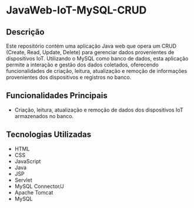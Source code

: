 # JavaWeb-IoT-MySQL-CRUD

## Descrição
Este repositório contém uma aplicação Java web que opera um CRUD (Create, Read, Update, Delete) para gerenciar dados provenientes de dispositivos IoT. Utilizando o MySQL como banco de dados, esta aplicação permite a interação e gestão dos dados coletados, oferecendo funcionalidades de criação, leitura, atualização e remoção de informações provenientes dos dispositivos e registros no banco.

## Funcionalidades Principais
- Criação, leitura, atualização e remoção de dados dos dispositivos IoT armazenados no banco.
  
## Tecnologias Utilizadas
- HTML
- CSS
- JavaScript
- Java
- JSP
- Servlet
- MySQL Connector/J
- Apache Tomcat
- MySQL
